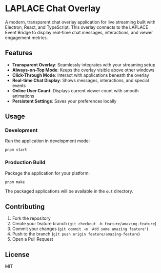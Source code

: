 # LAPLACE Chat Overlay

A modern, transparent chat overlay application for live streaming built with Electron, React, and TypeScript. This overlay connects to the LAPLACE Event Bridge to display real-time chat messages, interactions, and viewer engagement metrics.

## Features

- **Transparent Overlay**: Seamlessly integrates with your streaming setup
- **Always-on-Top Mode**: Keeps the overlay visible above other windows
- **Click-Through Mode**: Interact with applications beneath the overlay
- **Real-time Chat Display**: Shows messages, interactions, and special events
- **Online User Count**: Displays current viewer count with smooth animations
- **Persistent Settings**: Saves your preferences locally

## Usage

### Development

Run the application in development mode:

```bash
pnpm start
```

### Production Build

Package the application for your platform:

```bash
pnpm make
```

The packaged applications will be available in the `out` directory.

## Contributing

1. Fork the repository
2. Create your feature branch (`git checkout -b feature/amazing-feature`)
3. Commit your changes (`git commit -m 'Add some amazing feature'`)
4. Push to the branch (`git push origin feature/amazing-feature`)
5. Open a Pull Request

## License

MIT
